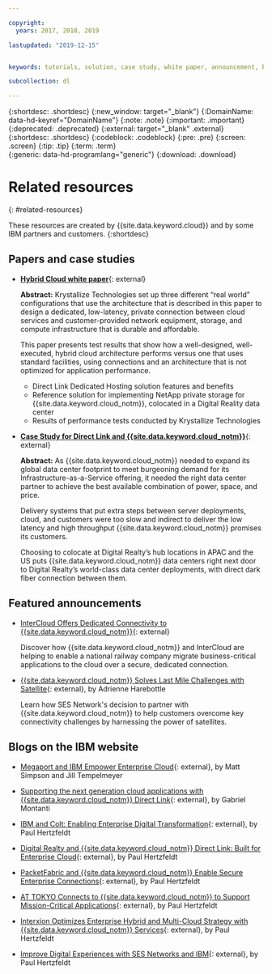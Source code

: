 ```yaml
---

copyright:
  years: 2017, 2018, 2019

lastupdated: "2019-12-15"


keywords: tutorials, solution, case study, white paper, announcement, blog,

subcollection: dl

---
```


{:shortdesc: .shortdesc}
{:new_window: target="_blank"}
{:DomainName: data-hd-keyref="DomainName"}
{:note: .note}
{:important: .important}
{:deprecated: .deprecated}
{:external: target="_blank" .external}
{:shortdesc: .shortdesc}
{:codeblock: .codeblock}
{:pre: .pre}
{:screen: .screen}
{:tip: .tip}
{:term: .term}  
{:generic: data-hd-programlang="generic"}
{:download: .download}  

# Related resources
{: #related-resources}

These resources are created by {{site.data.keyword.cloud}} and by some IBM partners and customers.
{:shortdesc}

## Papers and case studies

* [**Hybrid Cloud white paper**](https://public.dhe.ibm.com/cloud/bluemix/network/direct-link/ibm-hybrid-cloud-whitepaper.pdf){: external}

    **Abstract:** Krystallize Technologies set up three different “real world” configurations that use the architecture that is described in this paper to design a dedicated, low-latency, private connection between cloud services and customer-provided network equipment, storage, and compute infrastructure that is durable and affordable.

    This paper presents test results that show how a well-designed, well-executed, hybrid cloud architecture performs versus one that uses standard facilities, using connections and an architecture that is not optimized for application performance.

     * Direct Link Dedicated Hosting solution features and benefits
     * Reference solution for implementing NetApp private storage for {{site.data.keyword.cloud_notm}}, colocated in a Digital Reality data center
     * Results of performance tests conducted by Krystallize Technologies


* [**Case Study for Direct Link and {{site.data.keyword.cloud_notm}}**](https://www.digitalrealty.com/case-studies/ibm-cloud){: external}

    **Abstract:** As {{site.data.keyword.cloud_notm}} needed to expand its global data center footprint to meet burgeoning demand for its Infrastructure-as-a-Service offering, it needed the right data center partner to achieve the best available combination of power, space, and price.

    Delivery systems that put extra steps between server deployments, cloud, and customers were too slow and indirect to deliver the low latency and high throughput {{site.data.keyword.cloud_notm}} promises its customers.

    Choosing to colocate at Digital Realty’s hub locations in APAC and the US puts {{site.data.keyword.cloud_notm}} data centers right next door to Digital Realty’s world-class data center deployments, with direct dark fiber connection between them.

## Featured announcements

* [InterCloud Offers Dedicated Connectivity to {{site.data.keyword.cloud_notm}}](https://info.intercloud.com/intercloud-offers-dedicated-connectivity-to-ibm-cloud){: external}

    Discover how {{site.data.keyword.cloud_notm}} and InterCloud are helping to enable a national railway company migrate business-critical applications to the cloud over a secure, dedicated connection.

* [{{site.data.keyword.cloud_notm}} Solves Last Mile Challenges with Satellite](https://www.satellitetoday.com/mobility/2018/10/25/ibm-cloud-solves-last-mile-challenges-with-satellite/){: external}, by Adrienne Harebottle

    Learn how SES Network's decision to partner with {{site.data.keyword.cloud_notm}} to help customers overcome key connectivity challenges by harnessing the power of satellites.

## Blogs on the IBM website

* [Megaport and IBM Empower Enterprise Cloud](https://www.ibm.com/cloud/blog/megaport-and-ibm-empower-enterprise-cloud){: external}, by Matt Simpson and Jill Tempelmeyer

* [Supporting the next generation cloud applications with {{site.data.keyword.cloud_notm}} Direct Link](https://www.ibm.com/blogs/cloud-computing/2018/06/26/next-generation-cloud-apps-ibm-cloud-direct-link/){: external}, by Gabriel Montanti

* [IBM and Colt: Enabling Enterprise Digital Transformation](https://www.ibm.com/cloud/blog/announcements/ibm-colt-enterprise-digital-transformation){: external}, by Paul Hertzfeldt

* [Digital Realty and {{site.data.keyword.cloud_notm}} Direct Link: Built for Enterprise Cloud](https://www.ibm.com/cloud/blog/announcements/digital-realty-ibm-cloud-dl-expand-network){: external}, by Paul Hertzfeldt

* [PacketFabric and {{site.data.keyword.cloud_notm}} Enable Secure Enterprise Connections](https://www.ibm.com/cloud/blog/announcements/packetfabric-ibm-enable-secure-enterprise-connections){: external}, by Paul Hertzfeldt

* [AT TOKYO Connects to {{site.data.keyword.cloud_notm}} to Support Mission-Critical Applications](https://www.ibm.com/cloud/blog/announcements/tokyo-connects-ibm-cloud-support-mission-critical-applications){: external}, by Paul Hertzfeldt

* [Interxion Optimizes Enterprise Hybrid and Multi-Cloud Strategy with {{site.data.keyword.cloud_notm}} Services](https://www.ibm.com/cloud/blog/announcements/interxion-enterprise-ibm-cloud-services){: external}, by Paul Hertzfeldt

* [Improve Digital Experiences with SES Networks and IBM](https://www.ibm.com/cloud/blog/improve-digital-experiences-with-ses-networks-and-ibm){: external}, by Paul Hertzfeldt
